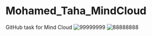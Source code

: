 # Mohamed_Taha_MindCloud
GitHub task for Mind Cloud
![99999999](https://user-images.githubusercontent.com/116389584/197296469-99c7bf0a-2704-417c-a1b3-f304c2940f96.png)
![88888888](https://user-images.githubusercontent.com/116389584/197296470-8424a332-0d5e-4b0e-ac79-db4c9fb47f81.png)

